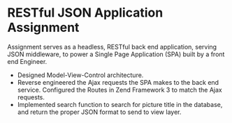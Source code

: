# RESTful JSON Application Assignment
Assignment serves as a headless, RESTful back end application, serving JSON middleware, to power a Single Page Application (SPA) built by a front end Engineer.
- Designed Model-View-Control architecture.
- Reverse engineered the Ajax requests the SPA makes to the back end service. Configured the Routes in Zend Framework 3 to match the Ajax requests.
- Implemented search function to search for picture title in the database, and return the proper JSON format to send to view layer.
